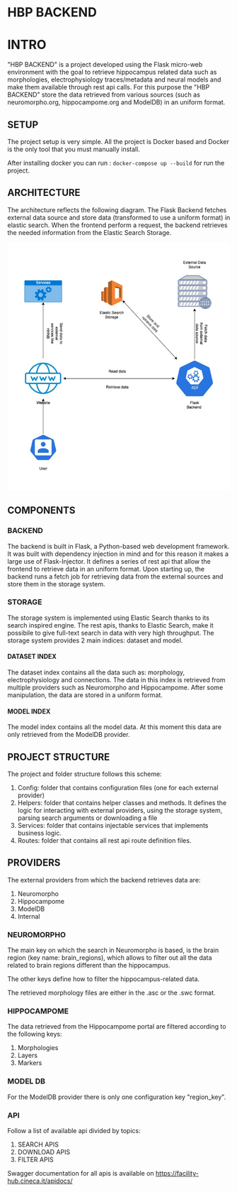 # HBP BACKEND

# INTRO

"HBP BACKEND" is a project developed using the Flask micro-web environment with the goal to retrieve hippocampus related data such as morphologies, electrophysiology traces/metadata and neural models and make them available through rest api calls. For this purpose the "HBP BACKEND" store the data retrieved from various sources (such as neuromorpho.org, hippocampome.org and ModelDB) in an uniform format.

## SETUP
The project setup is very simple. All the project is Docker based and Docker is the only tool that you must manually install.

After installing docker you can run :
`docker-compose up --build` for run the project.

## ARCHITECTURE
The architecture reflects the following diagram.
The Flask Backend fetches external data source and store data (transformed to use a uniform format) in elastic search.
When the frontend perform a request, the backend retrieves the needed information from the Elastic Search Storage.

![architecture](architecture.jpg)

## COMPONENTS

### BACKEND
The backend is built in Flask, a Python-based web development framework.
It was built with dependency injection in mind and for this reason it makes a large use of Flask-Injector. 
It defines a series of rest api that allow the frontend to retrieve data in an uniform format.
Upon starting up, the backend runs a fetch job for retrieving data from the external sources and store them in the storage system.

### STORAGE
The storage system is implemented using Elastic Search thanks to its search inspired engine.
The rest apis, thanks to Elastic Search, make it possibile to give full-text search in data with very high throughput.
The storage system provides 2 main indices: dataset and model.

#### DATASET INDEX
The dataset index contains all the data such as: morphology, electrophysiology and connections.
The data in this index is retrieved from multiple providers such as Neuromorpho and Hippocampome.
After some manipulation, the data are stored in a uniform format.


#### MODEL INDEX
The model index contains all the model data.
At this moment this data are only retrieved from the ModelDB provider.


## PROJECT STRUCTURE
The project and folder structure follows this scheme:
1. Config: folder that contains configuration files (one for each external provider)
2. Helpers: folder that contains helper classes and methods. It defines the logic for interacting with external providers, using the storage system, parsing search arguments or downloading a file
3. Services: folder that contains injectable services that implements business logic.
4. Routes: folder that contains all rest api route definition files.

## PROVIDERS
The external providers from which the backend retrieves data are:
1. Neuromorpho
2. Hippocampome
3. ModelDB
4. Internal

### NEUROMORPHO
The main key on which the search in Neuromorpho is based, is the brain region (key name: brain_regions), which allows to filter out all the data related to brain regions different than the hippocampus.

The other keys define how to filter the hippocampus-related data.

The retrieved morphology files are either in the .asc or the .swc format.

### HIPPOCAMPOME
The data retrieved from the Hippocampome portal are filtered according to the following keys:
1. Morphologies
2. Layers
3. Markers


### MODEL DB
For the ModelDB provider there is only one configuration key "region_key".

### API
Follow a list of available api divided by topics:

1. SEARCH APIS
2. DOWNLOAD APIS
3. FILTER APIS

Swagger documentation for all apis is available on https://facility-hub.cineca.it/apidocs/